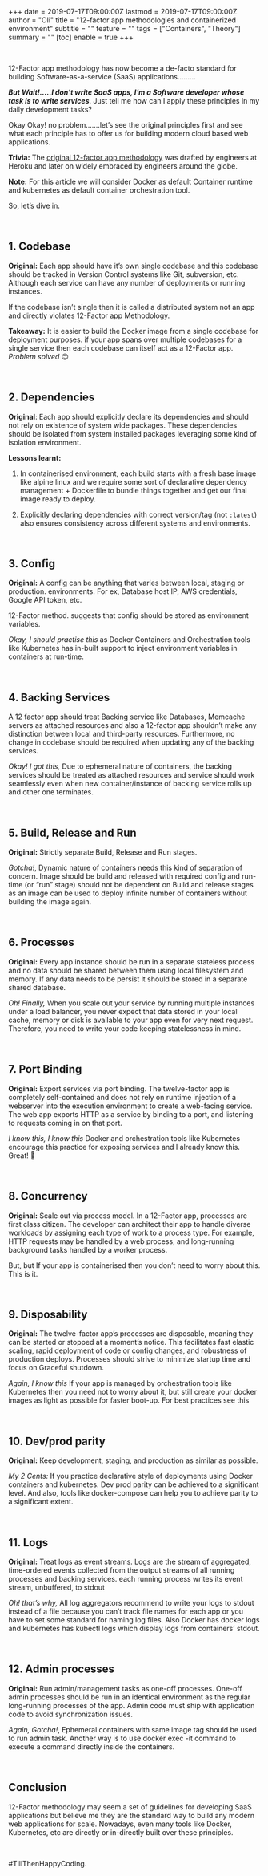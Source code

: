 +++
date = 2019-07-17T09:00:00Z
lastmod = 2019-07-17T09:00:00Z
author = "Oli"
title = "12-factor app methodologies and containerized environment"
subtitle = ""
feature = ""
tags = ["Containers", "Theory"]
summary = ""
[toc]
  enable = true
+++


&nbsp;

12-Factor app methodology has now become a de-facto standard for building
Software-as-a-service (SaaS) applications………


***But Wait!…..I don’t write SaaS apps, I’m a Software developer whose task is to
write services***. Just tell me how can I apply
these principles in my daily development tasks?


Okay Okay! no problem…….let’s see the original principles first and see what
each principle has to offer us for building modern cloud based web applications.

**Trivia:** The [original 12-factor app methodology](https://12factor.net/) was drafted by engineers at
Heroku and later on widely embraced by engineers around the globe.

**Note:** For this article we will consider Docker as default Container runtime and
kubernetes as default container orchestration tool.

So, let’s dive in.


&nbsp; 
&nbsp;

## 1. Codebase

**Original:** Each app should have it’s own single codebase and this codebase should
be tracked in Version Control systems like Git, subversion, etc. Although each
service can have any number of deployments or running instances.

If the codebase isn’t single then it is called a distributed system not an app
and directly violates 12-Factor app Methodology.

**Takeaway:** It is easier to build the Docker image from a single codebase for
deployment purposes. if your app spans over multiple codebases for a single
service then each codebase can itself act as a 12-Factor app. *Problem solved* 😊

&nbsp; 
&nbsp; 

## 2. Dependencies

**Original**: Each app should explicitly declare its dependencies and should not
rely on existence of system wide packages. These dependencies should be isolated
from system installed packages leveraging some kind of isolation environment.

**Lessons learnt:**

1. In containerised environment, each build starts with a fresh base image like
   alpine linux and we require some sort of declarative dependency management +
   Dockerfile to bundle things together and get our final image ready to deploy.

2. Explicitly declaring dependencies with correct version/tag (not `:latest`) also
   ensures consistency across different systems and environments.

&nbsp;
&nbsp;

## 3. Config 

**Original:** A config can be anything that varies between local, staging
   or production. environments. For ex, Database host IP, AWS credentials,
   Google API token, etc.

12-Factor method. suggests that config should be stored as environment
variables.

*Okay, I should practise this* as Docker Containers and Orchestration tools like
Kubernetes has in-built support to inject environment variables in containers at
run-time.

&nbsp;
&nbsp;

## 4. Backing Services 

A 12 factor app should treat Backing service like Databases,
   Memcache servers as attached resources and also a 12-factor app shouldn’t make
   any distinction between local and third-party resources. Furthermore, no
   change in codebase should be required when updating any of the backing
   services.

*Okay! I got this,* Due to ephemeral nature of containers, the backing services should
be treated as attached resources and service should work seamlessly even when
new container/instance of backing service rolls up and other one terminates.


&nbsp;
&nbsp;

## 5. Build, Release and Run 

**Original:** Strictly separate Build, Release and Run stages.

*Gotcha!*, Dynamic nature of containers needs this kind of separation of concern.
Image should be build and released with required config and run-time (or “run”
stage) should not be dependent on Build and release stages as an image can be
used to deploy infinite number of containers without building the image again.

&nbsp;
&nbsp;

## 6. Processes 

**Original:** Every app instance should be run in a separate stateless process
   and no data should be shared between them using local filesystem and memory.
   If any data needs to be persist it should be stored in a separate shared
   database.


*Oh! Finally,* When you scale out your service by running multiple instances under
a load balancer, you never expect that data stored in your local cache, memory
or disk is available to your app even for very next request. Therefore, you need
to write your code keeping statelessness in mind.


&nbsp;
&nbsp;

## 7. Port Binding 
**Original:** Export services via port binding. The twelve-factor
   app is completely self-contained and does not rely on runtime injection of a
   webserver into the execution environment to create a web-facing service. The
   web app exports HTTP as a service by binding to a port, and listening to
   requests coming in on that port.

*I know this, I know this* Docker and orchestration tools like Kubernetes
encourage this practice for exposing services and I already know this. Great! 🙂


&nbsp;
&nbsp;

## 8. Concurrency 

**Original:** Scale out via process model. In a 12-Factor app,
processes are first class citizen. The developer can architect their app to
handle diverse workloads by assigning each type of work to a process type.
For example, HTTP requests may be handled by a web process, and long-running
background tasks handled by a worker process.

But, but If your app is containerised then you don’t need to worry about this. This
is it.


&nbsp;
&nbsp;

## 9. Disposability 
**Original:** The twelve-factor app’s processes are disposable,
   meaning they can be started or stopped at a moment’s notice. This facilitates
   fast elastic scaling, rapid deployment of code or config changes, and
   robustness of production deploys. Processes should strive to minimize startup
   time and focus on Graceful shutdown.

*Again, I know this* If your app is managed by orchestration tools like
Kubernetes then you need not to worry about it, but still create your docker
images as light as possible for faster boot-up. For best practices see this


&nbsp;
&nbsp;

## 10. Dev/prod parity
**Original:** Keep development, staging, and production as similar as possible.

*My 2 Cents:* If you practice declarative style of deployments using Docker
containers and kubernetes. Dev prod parity can be achieved to a significant
level. And also, tools like docker-compose can help you to achieve parity to a
significant extent.


&nbsp;
&nbsp;

## 11. Logs 

**Original:** Treat logs as event streams. Logs are the stream of
    aggregated, time-ordered events collected from the output streams of all
    running processes and backing services. each running process writes its
    event stream, unbuffered, to stdout

*Oh! that’s why,* All log aggregators recommend to write your logs to stdout
instead of a file because you can’t track file names for each app or you have to
set some standard for naming log files. Also Docker has docker logs and
kubernetes has kubectl logs which display logs from containers’ stdout.


&nbsp;
&nbsp;

## 12. Admin processes 
**Original:** Run admin/management tasks as one-off processes.
    One-off admin processes should be run in an identical environment as the
    regular long-running processes of the app. Admin code must ship with
    application code to avoid synchronization issues.

*Again, Gotcha!*, Ephemeral containers with same image tag should be used to run
admin task. Another way is to use docker exec -it command to execute a command
directly inside the containers.

&nbsp;
&nbsp;


## Conclusion
12-Factor methodology may seem a set of guidelines for developing
SaaS applications but believe me they are the standard way to build any modern
web applications for scale. Nowadays, even many tools like Docker, Kubernetes,
etc are directly or in-directly built over these principles.


&nbsp;

#TillThenHappyCoding.
